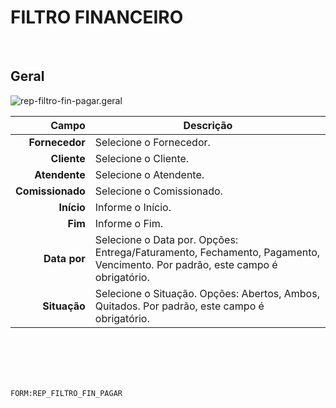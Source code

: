 # FILTRO FINANCEIRO
<br>

## Geral
![rep-filtro-fin-pagar.geral](https://raw.githubusercontent.com/netforcews/docs-siscom/master/geral/imagens/rep-filtro-fin-pagar.geral.png)

Campo | Descrição
--:|---
**Fornecedor** | Selecione o Fornecedor.
**Cliente** | Selecione o Cliente.
**Atendente** | Selecione o Atendente.
**Comissionado** | Selecione o Comissionado.
**Início** | Informe o Início.
**Fim** | Informe o Fim.
**Data por** | Selecione o Data por. Opções: Entrega/Faturamento, Fechamento, Pagamento, Vencimento. Por padrão, este campo é obrigatório.
**Situação** | Selecione o Situação. Opções: Abertos, Ambos, Quitados. Por padrão, este campo é obrigatório.
<br>
<br>
<br>
<br>

```FORM:REP_FILTRO_FIN_PAGAR```
